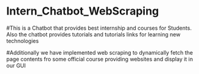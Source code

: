# Intern_Chatbot_WebScraping

#This is a Chatbot that provides best internship and courses for Students. Also the chatbot provides tutorials and tutorials links for learning new technologies

#Additionally we have implemented web scraping to dynamically fetch the page contents fro some official course providing websites and display it in our GUI


